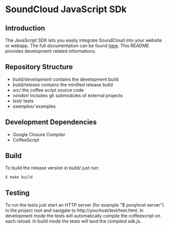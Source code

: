 # SoundCloud JavaScript SDk
## Introduction

The JavaScript SDK lets you easily integrate SoundCloud into your website or webapp. 
The full documentation can be found [here](http://developers.soundcloud.com/docs/javascript-sdk).
This README provides development related informations.

## Repository Structure
- _build/development_ contains the development build
- _build/release_ contains the minified release build
- _src/_ the coffee script source code
- _vendor/_ includes git submodules of external projects
- _test/_ tests
- _examples/_ examples

## Development Dependencies

- Google Closure Compiler
- CoffeeScript

## Build

To build the release version in build/ just run:

    $ make build

## Testing

To run the tests just start an HTTP server (for example "$ ponyhost server") in the project root and navigate to http://yourhost/test/test.html.
In development mode the tests will automatically compile the coffeescript on each reload.
In build mode the tests will laod the compiled sdk.js.
